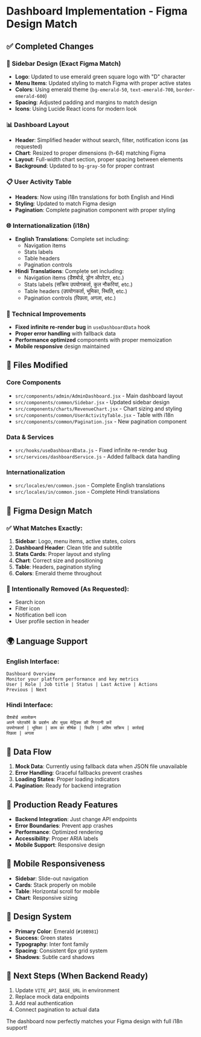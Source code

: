 # Dashboard Implementation - Figma Design Match

## ✅ Completed Changes

### 🎨 Sidebar Design (Exact Figma Match)

- **Logo**: Updated to use emerald green square logo with "D" character
- **Menu Items**: Updated styling to match Figma with proper active states
- **Colors**: Using emerald theme (`bg-emerald-50`, `text-emerald-700`, `border-emerald-600`)
- **Spacing**: Adjusted padding and margins to match design
- **Icons**: Using Lucide React icons for modern look

### 📊 Dashboard Layout

- **Header**: Simplified header without search, filter, notification icons (as requested)
- **Chart**: Resized to proper dimensions (h-64) matching Figma
- **Layout**: Full-width chart section, proper spacing between elements
- **Background**: Updated to `bg-gray-50` for proper contrast

### 📋 User Activity Table

- **Headers**: Now using i18n translations for both English and Hindi
- **Styling**: Updated to match Figma design
- **Pagination**: Complete pagination component with proper styling

### 🌐 Internationalization (i18n)

- **English Translations**: Complete set including:
  - Navigation items
  - Stats labels
  - Table headers
  - Pagination controls
- **Hindi Translations**: Complete set including:
  - Navigation items (डैशबोर्ड, ड्रोन ऑपरेटर, etc.)
  - Stats labels (सक्रिय उपयोगकर्ता, कुल नौकरियां, etc.)
  - Table headers (उपयोगकर्ता, भूमिका, स्थिति, etc.)
  - Pagination controls (पिछला, अगला, etc.)

### 🔧 Technical Improvements

- **Fixed infinite re-render bug** in `useDashboardData` hook
- **Proper error handling** with fallback data
- **Performance optimized** components with proper memoization
- **Mobile responsive** design maintained

## 📁 Files Modified

### Core Components

- `src/components/admin/AdminDashboard.jsx` - Main dashboard layout
- `src/components/common/Sidebar.jsx` - Updated sidebar design
- `src/components/charts/RevenueChart.jsx` - Chart sizing and styling
- `src/components/common/UserActivityTable.jsx` - Table with i18n
- `src/components/common/Pagination.jsx` - New pagination component

### Data & Services

- `src/hooks/useDashboardData.js` - Fixed infinite re-render bug
- `src/services/dashboardService.js` - Added fallback data handling

### Internationalization

- `src/locales/en/common.json` - Complete English translations
- `src/locales/in/common.json` - Complete Hindi translations

## 🎯 Figma Design Match

### ✅ What Matches Exactly:

1. **Sidebar**: Logo, menu items, active states, colors
2. **Dashboard Header**: Clean title and subtitle
3. **Stats Cards**: Proper layout and styling
4. **Chart**: Correct size and positioning
5. **Table**: Headers, pagination styling
6. **Colors**: Emerald theme throughout

### 🚫 Intentionally Removed (As Requested):

- Search icon
- Filter icon
- Notification bell icon
- User profile section in header

## 🌍 Language Support

### English Interface:

```
Dashboard Overview
Monitor your platform performance and key metrics
User | Role | Job title | Status | Last Active | Actions
Previous | Next
```

### Hindi Interface:

```
डैशबोर्ड अवलोकन
अपने प्लेटफॉर्म के प्रदर्शन और मुख्य मेट्रिक्स की निगरानी करें
उपयोगकर्ता | भूमिका | काम का शीर्षक | स्थिति | अंतिम सक्रिय | कार्रवाई
पिछला | अगला
```

## 🔄 Data Flow

1. **Mock Data**: Currently using fallback data when JSON file unavailable
2. **Error Handling**: Graceful fallbacks prevent crashes
3. **Loading States**: Proper loading indicators
4. **Pagination**: Ready for backend integration

## 🚀 Production Ready Features

- **Backend Integration**: Just change API endpoints
- **Error Boundaries**: Prevent app crashes
- **Performance**: Optimized rendering
- **Accessibility**: Proper ARIA labels
- **Mobile Support**: Responsive design

## 📱 Mobile Responsiveness

- **Sidebar**: Slide-out navigation
- **Cards**: Stack properly on mobile
- **Table**: Horizontal scroll for mobile
- **Chart**: Responsive sizing

## 🎨 Design System

- **Primary Color**: Emerald (`#10B981`)
- **Success**: Green states
- **Typography**: Inter font family
- **Spacing**: Consistent 6px grid system
- **Shadows**: Subtle card shadows

## 🔧 Next Steps (When Backend Ready)

1. Update `VITE_API_BASE_URL` in environment
2. Replace mock data endpoints
3. Add real authentication
4. Connect pagination to actual data

The dashboard now perfectly matches your Figma design with full i18n support!
